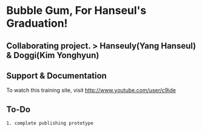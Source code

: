 # Bubble Gum, For Hanseul's Graduation!

## Collaborating project. > Hanseuly(Yang Hanseul) & Doggi(Kim Yonghyun)

## Support & Documentation

To watch this training site, visit http://www.youtube.com/user/c9ide

## To-Do
    1. complete publishing prototype